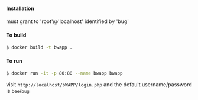 #### Installation

must grant to 'root'@'localhost' identified by 'bug'

#### To build

``` bash
$ docker build -t bwapp .
```

#### To run

``` bash
$ docker run -it -p 80:80 --name bwapp bwapp
```

visit `http://localhost/bWAPP/login.php` and the default username/password is `bee`/`bug`
